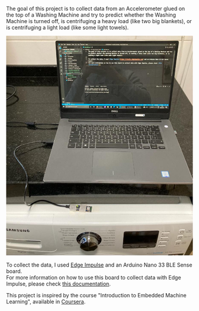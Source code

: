 The goal of this project is to collect data from an Accelerometer glued on the top of a Washing Machine and try to predict whether the Washing Machine is turned off, is centrifuging a heavy load (like two big blankets), or is centrifuging a light load (like some light towels).  
  
![Experimental Set](./Pictures/Experimental%20Set.jpeg)  
  
To collect the data, I used [Edge Impulse](https://studio.edgeimpulse.com) and an Arduino Nano 33 BLE Sense board.  
For more information on how to use this board to collect data with Edge Impulse, please check [this documentation](https://docs.edgeimpulse.com/docs/arduino-nano-33-ble-sense).  

This project is inspired by the course "Introduction to Embedded Machine Learning", available in [Coursera](https://www.coursera.org/learn/introduction-to-embedded-machine-learning).
